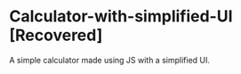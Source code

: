 # Calculator-with-simplified-UI [Recovered]
A simple calculator made using JS with a simplified UI.
